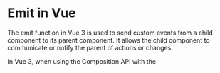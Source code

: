 # Emit in Vue

The emit function in Vue 3 is used to send custom events from a child component to its parent component. It allows the child component to communicate or notify the parent of actions or changes.

In Vue 3, when using the Composition API with the <script setup> syntax, you use defineEmits() to define the custom events that your component will emit.

Child Component - Emitting Events

defineEmits(): This function is used to define the events that this component will emit. In this case, no need to define any specific parameters, but we're declaring the event button-clicked using defineEmits().

handleClick() method: This method gets triggered when the user clicks the button. Inside this method, we emit the event 'button-clicked' using emit().

Event Emission: When the button is clicked, it triggers the custom event button-clicked. This event will be captured by the parent component.
```
<script setup>
// Step 1: Define the 'emit' function
const emit = defineEmits()

// Step 2: Create a method that will trigger the event
const handleClick = () => {
  // Step 3: Emit a custom event 'button-clicked'
  emit('button-clicked')
}
</script>

<template>
  <!-- Step 4: Trigger 'handleClick' method when the button is clicked -->
  <button @click="handleClick">Click Me</button>
</template>
```

Parent Component - Listening for Events

Now, the parent component needs to listen for the emitted event and handle it. Here's how the parent component handles the emitted event.

@button-clicked: In the parent component's template, we use the @event-name syntax to listen for the event button-clicked. When the child emits this event, the parent component will call the method handleButtonClick.

handleButtonClick() method: This method will execute when the event button-clicked is emitted from the child component. In this case, it simply logs a message to the console.


```
<template>
  <!-- Step 1: Listen for the 'button-clicked' event from the child -->
  <ChildComponent @button-clicked="handleButtonClick" />
</template>

<script setup>
// Step 2: Define a method to handle the event
const handleButtonClick = () => {
  console.log('Button was clicked in the child component!')
}
</script>
```

Scenario:
Parent Component: Displays the list of tasks and listens for an event from the child component when a new task is added.

Child Component: Allows the user to input a new task and emits an event to the parent with the new task details.

Addtask.Vue
```
<script setup>
import { ref } from 'vue'

// Step 1: Define 'emit' function to send events to parent
const emit = defineEmits()

// Step 2: Create a reactive variable to store the task name and priority
const taskName = ref('')
const taskPriority = ref('low')

// Step 3: Method to emit task data when the user adds a task
const addTask = () => {
  // Step 4: Emit the task data to parent
  if (taskName.value) {
    emit('task-added', {
      name: taskName.value,
      priority: taskPriority.value,
    })

    // Clear input fields after emitting
    taskName.value = ''
    taskPriority.value = 'low'
  }
}
</script>

<template>
  <div>
    <input
      v-model="taskName"
      type="text"
      placeholder="Enter task name"
    />
    <select v-model="taskPriority">
      <option value="low">Low</option>
      <option value="medium">Medium</option>
      <option value="high">High</option>
    </select>
    <button @click="addTask">Add Task</button>
  </div>
</template>
```

taskList.vue
```
<script setup>
import { ref } from 'vue'
import AddTask from './AddTask.vue'

// Step 1: Create a reactive list of tasks
const tasks = ref([])

// Step 2: Method to handle the 'task-added' event and update the task list
const handleTaskAdded = (task) => {
  tasks.value.push(task)
}
</script>

<template>
  <div>
    <!-- Step 3: Include the AddTask child component and listen for the 'task-added' event -->
    <AddTask @task-added="handleTaskAdded" />

    <h2>Task List</h2>
    <ul>
      <!-- Step 4: Display the list of tasks -->
      <li v-for="(task, index) in tasks" :key="index">
        {{ task.name }} - {{ task.priority }}
      </li>
    </ul>
  </div>
</template>
```
